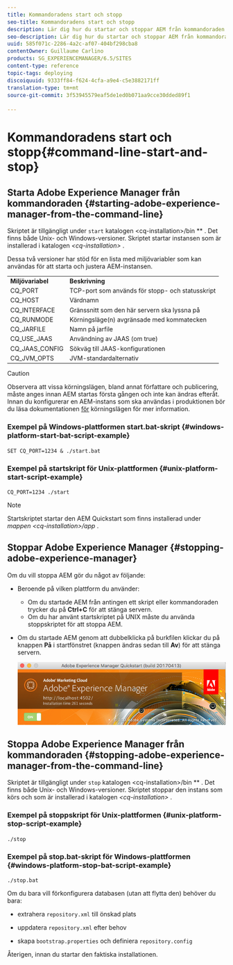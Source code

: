 ```yaml
---
title: Kommandoradens start och stopp
seo-title: Kommandoradens start och stopp
description: Lär dig hur du startar och stoppar AEM från kommandoraden.
seo-description: Lär dig hur du startar och stoppar AEM från kommandoraden.
uuid: 585f071c-2286-4a2c-af07-404bf298cba8
contentOwner: Guillaume Carlino
products: SG_EXPERIENCEMANAGER/6.5/SITES
content-type: reference
topic-tags: deploying
discoiquuid: 9333ff84-f624-4cfa-a9e4-c5e3882171ff
translation-type: tm+mt
source-git-commit: 3f53945579eaf5de1ed0b071aa9cce30dded89f1

---
```



# Kommandoradens start och stopp{#command-line-start-and-stop}

## Starta Adobe Experience Manager från kommandoraden {#starting-adobe-experience-manager-from-the-command-line}

Skriptet är tillgängligt under `start` katalogen &lt;cq-installation>/bin ** . Det finns både Unix- och Windows-versioner. Skriptet startar instansen som är installerad i katalogen *&lt;cq-installation>* .

Dessa två versioner har stöd för en lista med miljövariabler som kan användas för att starta och justera AEM-instansen.

<table>
 <tbody>
  <tr>
   <td><strong>Miljövariabel </strong></td>
   <td><strong>Beskrivning </strong></td>
  </tr>
  <tr>
   <td>CQ_PORT</td>
   <td>TCP-port som används för stopp- och statusskript<br /> </td>
  </tr>
  <tr>
   <td>CQ_HOST</td>
   <td>Värdnamn<br /> </td>
  </tr>
  <tr>
   <td>CQ_INTERFACE</td>
   <td>Gränssnitt som den här servern ska lyssna på<br /> </td>
  </tr>
  <tr>
   <td>CQ_RUNMODE</td>
   <td>Körningsläge(n) avgränsade med kommatecken<br /> </td>
  </tr>
  <tr>
   <td>CQ_JARFILE</td>
   <td>Namn på jarfile<br /> </td>
  </tr>
  <tr>
   <td>CQ_USE_JAAS</td>
   <td>Användning av JAAS (om true)<br /> </td>
  </tr>
  <tr>
   <td>CQ_JAAS_CONFIG</td>
   <td>Sökväg till JAAS-konfigurationen<br /> </td>
  </tr>
  <tr>
   <td>CQ_JVM_OPTS</td>
   <td>JVM-standardalternativ<br /> </td>
  </tr>
 </tbody>
</table>

>[!CAUTION]
>
>Observera att vissa körningslägen, bland annat författare och publicering, måste anges innan AEM startas första gången och inte kan ändras efteråt. Innan du konfigurerar en AEM-instans som ska användas i produktionen bör du läsa dokumentationen [för](/help/sites-deploying/configure-runmodes.md) körningslägen för mer information.

### Exempel på Windows-plattformen start.bat-skript {#windows-platform-start-bat-script-example}

```shell
SET CQ_PORT=1234 & ./start.bat
```

### Exempel på startskript för Unix-plattformen {#unix-platform-start-script-example}

```shell
CQ_PORT=1234 ./start
```

>[!NOTE]
>
>Startskriptet startar den AEM Quickstart som finns installerad under *mappen &lt;cq-installation>/app* .

## Stoppar Adobe Experience Manager {#stopping-adobe-experience-manager}

Om du vill stoppa AEM gör du något av följande:

* Beroende på vilken plattform du använder:

   * Om du startade AEM från antingen ett skript eller kommandoraden trycker du på **Ctrl+C** för att stänga servern.
   * Om du har använt startskriptet på UNIX måste du använda stoppskriptet för att stoppa AEM.

* Om du startade AEM genom att dubbelklicka på burkfilen klickar du på knappen **På** i startfönstret (knappen ändras sedan till **Av**) för att stänga servern.

   ![chlimage_1-63](assets/chlimage_1-63.png)

## Stoppa Adobe Experience Manager från kommandoraden {#stopping-adobe-experience-manager-from-the-command-line}

Skriptet är tillgängligt under `stop` katalogen &lt;cq-installation>/bin ** . Det finns både Unix- och Windows-versioner. Skriptet stoppar den instans som körs och som är installerad i katalogen *&lt;cq-installation>* .

### Exempel på stoppskript för Unix-plattformen {#unix-platform-stop-script-example}

```shell
./stop
```

### Exempel på stop.bat-skript för Windows-plattformen {#windows-platform-stop-bat-script-example}

```shell
./stop.bat
```

Om du bara vill förkonfigurera databasen (utan att flytta den) behöver du bara:

* extrahera `repository.xml` till önskad plats

* uppdatera `repository.xml` efter behov

* skapa `bootstrap.properties` och definiera `repository.config`

Återigen, innan du startar den faktiska installationen.

